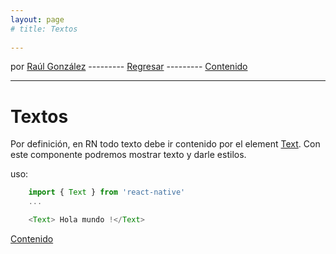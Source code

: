 ```yaml
---
layout: page
# title: Textos
 
---
```


por [Raúl González](https://twitter.com/soyraulgonzalez)  ---------   [Regresar](/modulo-dos.html) ---------   [Contenido](/contenido.html)

---
# Textos

Por definición, en RN todo texto debe ir contenido por el element [Text](https://reactnative.dev/docs/text). Con este componente podremos mostrar texto y darle estilos.

uso:

```js
    import { Text } from 'react-native'
    ...

    <Text> Hola mundo !</Text>

```
[Contenido](/contenido.html)